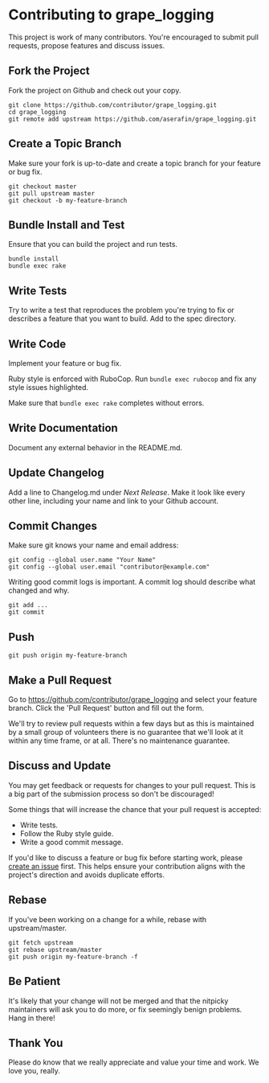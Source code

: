 # Contributing to grape_logging

This project is work of many contributors. You're encouraged to submit pull requests, propose features and discuss issues.

## Fork the Project

Fork the project on Github and check out your copy.

```
git clone https://github.com/contributor/grape_logging.git
cd grape_logging
git remote add upstream https://github.com/aserafin/grape_logging.git
```

## Create a Topic Branch

Make sure your fork is up-to-date and create a topic branch for your feature or bug fix.

```
git checkout master
git pull upstream master
git checkout -b my-feature-branch
```

## Bundle Install and Test

Ensure that you can build the project and run tests.

```
bundle install
bundle exec rake
```

## Write Tests

Try to write a test that reproduces the problem you're trying to fix or describes a feature that you want to build. Add to the spec directory.

## Write Code

Implement your feature or bug fix.

Ruby style is enforced with RuboCop. Run `bundle exec rubocop` and fix any style issues highlighted.

Make sure that `bundle exec rake` completes without errors.

## Write Documentation

Document any external behavior in the README.md.

## Update Changelog

Add a line to Changelog.md under *Next Release*. Make it look like every other line, including your name and link to your Github account.

## Commit Changes

Make sure git knows your name and email address:

```
git config --global user.name "Your Name"
git config --global user.email "contributor@example.com"
```

Writing good commit logs is important. A commit log should describe what changed and why.

```
git add ...
git commit
```

## Push

```
git push origin my-feature-branch
```

## Make a Pull Request

Go to https://github.com/contributor/grape_logging and select your feature branch. Click the 'Pull Request' button and fill out the form.

We'll try to review pull requests within a few days but as this is maintained by a small group of volunteers there is no guarantee that we'll look at it within any time frame, or at all. There's no maintenance guarantee.

## Discuss and Update

You may get feedback or requests for changes to your pull request. This is a big part of the submission process so don't be discouraged!

Some things that will increase the chance that your pull request is accepted:

- Write tests.
- Follow the Ruby style guide.
- Write a good commit message.

If you'd like to discuss a feature or bug fix before starting work, please [create an issue](https://github.com/aserafin/grape_logging/issues) first. This helps ensure your contribution aligns with the project's direction and avoids duplicate efforts.

## Rebase

If you've been working on a change for a while, rebase with upstream/master.

```
git fetch upstream
git rebase upstream/master
git push origin my-feature-branch -f
```

## Be Patient

It's likely that your change will not be merged and that the nitpicky maintainers will ask you to do more, or fix seemingly benign problems. Hang in there!

## Thank You

Please do know that we really appreciate and value your time and work. We love you, really.
